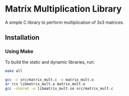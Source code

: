 # Matrix Multiplication Library

A simple C library to perform multiplication of 3x3 matrices.

## Installation

### Using Make

To build the static and dynamic libraries, run:

```sh
make all

gcc -c src/matrix_mult.c -o matrix_mult.o
ar rcs libmatrix_mult.a matrix_mult.o
gcc -shared -o libmatrix_mult.so src/matrix_mult.c
```
